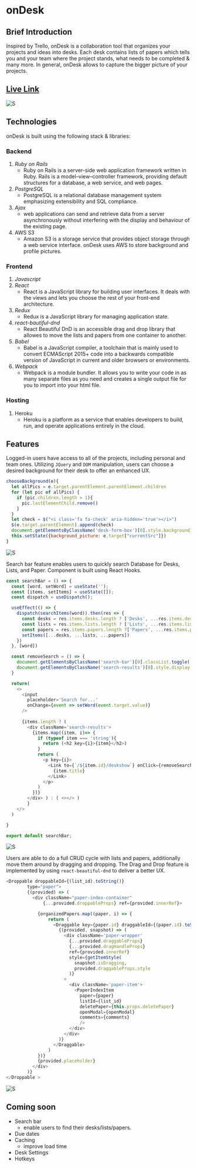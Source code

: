 # onDesk

## Brief Introduction

Inspired by Trello, onDesk is a collaboration tool that organizes your projects and ideas into desks. Each desk contains lists of papers which tells you and your team where the project stands, what needs to be completed & many more. In general, onDesk allows to capture the bigger picture of your projects.

## [Live Link](https://ondesk.herokuapp.com/)

![S](https://github.com/alexeysergeev-cm/onDesk/blob/main/app/assets/images/intro.gif)

## Technologies

onDesk is built using the following stack & libraries:

### **Backend**
1. _Ruby on Rails_
   * Ruby on Rails is a server-side web application framework written in Ruby. Rails is a model–view–controller framework, providing default structures for a database, a web service, and web pages.
2. _PostgreSQL_
   * PostgreSQL is a relational database management system emphasizing extensibility and SQL compliance. 
3. _Ajax_
   * web applications can send and retrieve data from a server asynchronously without interfering with the display and behaviour of the existing page.
4. AWS S3
   * Amazon S3 is a storage service that provides object storage through a web service interface. onDesk uses AWS to store background and profile pictures.

### **Frontend**

1. _Javascript_
2. _React_
   *  React is a JavaScript library for building user interfaces. It deals with the views and lets you choose the rest of your front-end architecture.
3. _Redux_
   * Redux is a JavaScript library for managing application state. 
4. _react-bautiful-dnd_
   * React Beautiful DnD is an accessible drag and drop library that allowes to move the lists and papers from one container to another. 
5. _Babel_
   * Babel is a JavaScript compiler, a toolchain that is mainly used to convert ECMAScript 2015+ code into a backwards compatible version of JavaScript in       current and older browsers or environments. 
6. _Webpack_
   * Webpack is a module bundler. It allows you to write your code in as many separate files as you need and creates a single output file for you to import into         your html file.

### **Hosting**
1. Heroku
   * Heroku is a platform as a service that enables developers to build, run, and operate applications entirely in the cloud.

## Features

Logged-in users have access to all of the projects, including personal and team ones. Utilizing `JQuery` and `DOM` manipulation, users can choose a desired background for their desk to offer an enhanced UX.

```javascript 
chooseBackground(e){
  let allPics = e.target.parentElement.parentElement.children
  for (let pic of allPics) {
    if (pic.children.length > 1){
      pic.lastElementChild.remove()
    }
  }
  let check = $("<i class='fa fa-check' aria-hidden='true'></i>")
  $(e.target.parentElement).append(check)
  document.getElementsByClassName('desk-form-box')[0].style.backgroundImage = `url(${e.target["currentSrc"]})`
  this.setState({background_picture: e.target["currentSrc"]})
}
```
![S](https://github.com/alexeysergeev-cm/onDesk/blob/main/app/assets/images/create_desk.gif)

Search bar feature enables users to quickly search Database for Desks, Lists, and Paper. Component is built using React Hooks.

```javascript
const searchBar = () => {
  const [word, setWord] = useState('');
  const [items, setItems] = useState([]);
  const dispatch = useDispatch();

  useEffect(() => {
    dispatch(searchItems(word)).then(res => {
      const desks = res.items.desks.length ? ['Desks', ...res.items.desks] : [];
      const lists = res.items.lists.length ? ['Lists', ...res.items.lists] : [];
      const papers = res.items.papers.length ?['Papers', ...res.items.papers] : [];
      setItems([...desks, ...lists, ...papers])
    })
  }, [word])

  const removeSearch = () => {
    document.getElementsByClassName('search-bar')[0].classList.toggle('go')
    document.getElementsByClassName('search-results')[0].style.display = 'none'
  }

  return(
    <>
      <input 
        placeholder='Search for...' 
        onChange={event => setWord(event.target.value)}
      />
      
      {items.length ? ( 
        <div className='search-results'>
          {items.map((item, i)=> {
            if (typeof item === 'string'){
              return (<h2 key={i}>{item}</h2>)
            }
            return (
              <p key={i}>
                <Link to={`/${item.id}/deskshow`} onClick={removeSearch}>
                  {item.title}
                </Link>
              </p>
            )
          })}
        </div> ) : ( <></> )
        }
    </>
  )

}

export default searchBar;
```

![S](https://github.com/alexeysergeev-cm/onDesk/blob/main/app/assets/images/search_bar.gif)

Users are able to do a full CRUD cycle with lists and papers, additionally move them around by dragging and dropping. The Drag and Drop feature is implemented by using `react-beautiful-dnd` to deliver a better UX. 

```javascript
<Droppable droppableId={(list_id).toString()}
        type="paper">
        {(provided) => (
          <div className="paper-index-container"
              {...provided.droppableProps} ref={provided.innerRef}>

            {organizedPapers.map((paper, i) => {
                return (
                  <Draggable key={paper.id} draggableId={(paper.id).toString()} index={i}>
                    {(provided, snapshot) => (
                      <div className='paper-wrapper' 
                        {...provided.draggableProps}
                        {...provided.dragHandleProps}
                        ref={provided.innerRef} 
                        style={getItemStyle(
                          snapshot.isDragging,
                          provided.draggableProps.style
                        )}
                      >
                        <div className='paper-item'>
                          <PaperIndexItem
                            paper={paper}
                            listId={list_id}
                            deletePaper={this.props.deletePaper}
                            openModal={openModal}
                            comments={comments}
                            />
                        </div>      
                      </div>
                    )}
                  </Draggable>
                )
            })}
            {provided.placeholder}
          </div>
        )}
</Droppable >
```
![S](https://github.com/alexeysergeev-cm/onDesk/blob/main/app/assets/images/dnd.gif)


## Coming soon

* Search bar 
   * enable users to find their desks/lists/papers.
* Due dates
* Caching
   * improve load time
* Desk Settings
* Hotkeys
